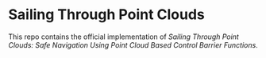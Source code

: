 # Sailing Through Point Clouds

This repo contains the official implementation of *Sailing Through Point Clouds: Safe Navigation Using Point Cloud Based Control Barrier Functions*.